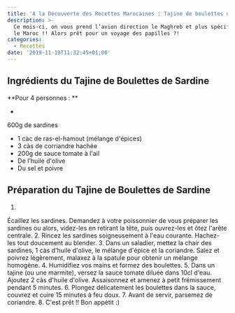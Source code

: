 ```yaml
---
title: 'A la Découverte des Recettes Marocaines : Tajine de boulettes de sardine'
description: >-
  Ce mois-ci, on vous prend l’avion direction le Maghreb et plus spécifiquement
  le Maroc !! Alors prêt pour un voyage des papilles ?!
categories:
  - Recettes
date: '2019-11-19T11:32:45+01:00'
---
```

## Ingrédients du Tajine de Boulettes de Sardine

**Pour 4 personnes :**

* 600g de sardines
* 1 càc de ras-el-hamout (mélange d'épices)
* 3 càs de corriandre hachée
* 200g de sauce tomate à l'ail
* De l'huile d'olive
* Du sel et poivre

## Préparation du Tajine de Boulettes de Sardine

1. Écaillez les sardines. Demandez à votre poissonnier de vous préparer les sardines ou alors, videz-les en retirant la tête, puis ouvrez-les et ôtez l'arête centrale. 
2. Rincez les sardines soigneusement  à l'eau courante. Hachez-les tout doucement au blender.
3. Dans un saladier, mettez la chair des sardines, 1 càs d'huile d'olive, le mélange d'épice et la coriandre. Salez et poivrez légèrement, malaxez à la spatule pour obtenir un mélange homogène.
4. Humidifiez vos mains et formez des boulettes.
5. Dans un tajine (ou une marmite), versez la sauce tomate diluée dans 10cl d'eau. Ajoutez 2 càs d'huile d'olive. Assaisonnez et amenez à petit frémissement pendant 5 minutes.
6. Plongez délicatement les boulettes dans la sauce, couvrez et cuire 15 minutes à feu doux.
7. Avant de servir, parsemez de coriandre.
8. C'est prêt !! Bon appétit :)
